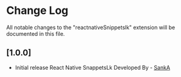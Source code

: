 # Change Log

All notable changes to the "reactnativeSnippetslk" extension will be documented in this file.

## [1.0.0]

- Initial release React Native SnappetsLk Developed By - [SankA](https://www.facebook.com/snk.gee97)
